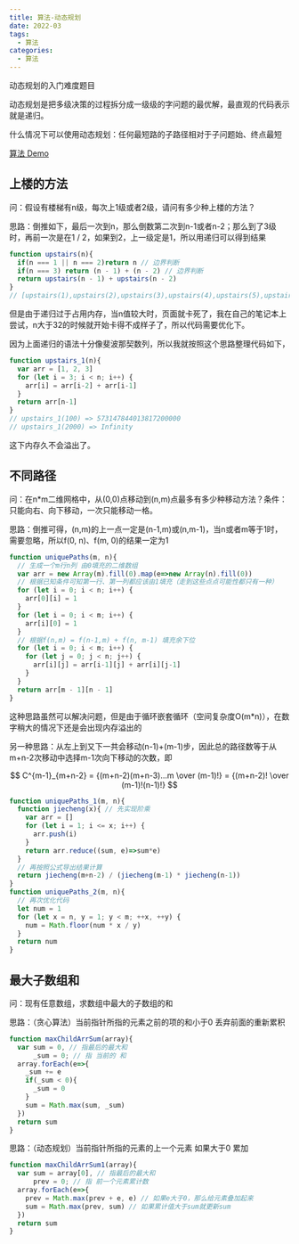 ```yaml
---
title: 算法-动态规划
date: 2022-03
tags: 
  - 算法
categories: 
  - 算法
---
```


动态规划的入门难度题目

<!-- more -->

动态规划是把多级决策的过程拆分成一级级的字问题的最优解，最直观的代码表示就是递归。

什么情况下可以使用动态规划：任何最短路的子路径相对于子问题始、终点最短

[算法 Demo](https://xxx.github.io/code_test/blog-code/js-algorithm1.html)

## 上楼的方法

问：假设有楼梯有n级，每次上1级或者2级，请问有多少种上楼的方法？

思路：倒推如下，最后一次到n，那么倒数第二次到n-1或者n-2；那么到了3级时，再前一次是在1 / 2，如果到2，上一级定是1，所以用递归可以得到结果

```javascript
function upstairs(n){
  if(n === 1 || n === 2)return n // 边界判断
  if(n === 3) return (n - 1) + (n - 2) // 边界判断
  return upstairs(n - 1) + upstairs(n - 2)
}
// [upstairs(1),upstairs(2),upstairs(3),upstairs(4),upstairs(5),upstairs(6)]  => [1, 2, 3, 5, 8, 13]
```

但是由于递归过于占用内存，当n值较大时，页面就卡死了，我在自己的笔记本上尝试，n大于32的时候就开始卡得不成样子了，所以代码需要优化下。

因为上面递归的语法十分像斐波那契数列，所以我就按照这个思路整理代码如下，

```javascript
function upstairs_1(n){
  var arr = [1, 2, 3]
  for (let i = 3; i < n; i++) {
    arr[i] = arr[i-2] + arr[i-1]
  }
  return arr[n-1]
}
// upstairs_1(100) => 573147844013817200000
// upstairs_1(2000) => Infinity
```

这下内存久不会溢出了。

## 不同路径

问：在n*m二维网格中，从(0,0)点移动到(n,m)点最多有多少种移动方法？条件：只能向右、向下移动，一次只能移动一格。

思路：倒推可得，(n,m)的上一点一定是(n-1,m)或(n,m-1)，当n或者m等于1时，需要忽略，所以f(0, n)、f(m, 0)的结果一定为1

```javascript
function uniquePaths(m, n){
  // 生成一个m行n列 由0填充的二维数组
  var arr = new Array(m).fill(0).map(e=>new Array(n).fill(0))
  // 根据已知条件可知第一行、第一列都应该由1填充（走到这些点点可能性都只有一种）
  for (let i = 0; i < n; i++) {
    arr[0][i] = 1
  }
  for (let i = 0; i < m; i++) {
    arr[i][0] = 1
  }
  // 根据f(n,m) = f(n-1,m) + f(n, m-1) 填充余下位
  for (let i = 0; i < m; i++) {
    for (let j = 0; j < n; j++) {
      arr[i][j] = arr[i-1][j] + arr[i][j-1]
    } 
  }
  return arr[m - 1][n - 1]
}
```

这种思路虽然可以解决问题，但是由于循环嵌套循环（空间复杂度O(m*n)），在数字稍大的情况下还是会出现内存溢出的

另一种思路：从左上到又下一共会移动(n-1)+(m-1)步，因此总的路径数等于从m+n-2次移动中选择m-1次向下移动的次数，即

$$
C^{m-1}_{m+n-2} = {(m+n-2)(m+n-3)...m \over (m-1)!} = {(m+n-2)! \over (m-1)!(n-1)!}
$$

```javascript
function uniquePaths_1(m, n){
  function jiecheng(x){ // 先实现阶乘
    var arr = []
    for (let i = 1; i <= x; i++) {
      arr.push(i)
    }
    return arr.reduce((sum, e)=>sum*e)
  }
  // 再按照公式导出结果计算
  return jiecheng(m+n-2) / (jiecheng(m-1) * jiecheng(n-1))
}
function uniquePaths_2(m, n){
  // 再次优化代码
  let num = 1
  for (let x = n, y = 1; y < m; ++x, ++y) {
    num = Math.floor(num * x / y)        
  }
  return num
}
```

## 最大子数组和

问：现有任意数组，求数组中最大的子数组的和

思路：（贪心算法）当前指针所指的元素之前的项的和小于0 丢弃前面的重新累积

```javascript
function maxChildArrSum(array){
  var sum = 0, // 指最后的最大和
      _sum = 0; // 指 当前的 和
  array.forEach(e=>{
    _sum += e
    if(_sum < 0){
      _sum = 0
    }
    sum = Math.max(sum, _sum)
  })
  return sum
}
```

思路：（动态规划）当前指针所指的元素的上一个元素 如果大于0 累加

```javascript
function maxChildArrSum1(array){
  var sum = array[0], // 指最后的最大和
      prev = 0; // 指 前一个元素累计数
  array.forEach(e=>{
    prev = Math.max(prev + e, e) // 如果e大于0，那么给元素叠加起来
    sum = Math.max(prev, sum) // 如果累计值大于sum就更新sum
  })
  return sum
}
```
